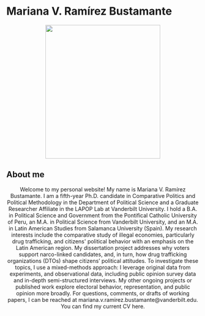 
# **Mariana V. Ramírez Bustamante**

<p align="center">
  <img width="300" height="350" src="https://www.vanderbilt.edu/lapop/images/ramirez.png">
</p>

## About me

<p align="center">
Welcome to my personal website! My name is Mariana V. Ramírez Bustamante. I am a fifth-year Ph.D. candidate in Comparative Politics and Political Methodology in the Department of Political Science and a Graduate Researcher Affiliate in the LAPOP Lab at Vanderbilt University. I hold a B.A. in Political Science and Government from the Pontifical Catholic University of Peru, an M.A. in Political Science from Vanderbilt University, and an M.A. in Latin American Studies from Salamanca University (Spain). 
My research interests include the comparative study of illegal economies, particularly drug trafficking, and citizens' political behavior with an emphasis on the Latin American region. My dissertation project addresses why voters support narco-linked candidates, and, in turn, how drug trafficking organizations (DTOs) shape citizens’ political attitudes. To investigate these topics, I use a mixed-methods approach: I leverage original data from experiments, and observational data, including public opinion survey data and in-depth semi-structured interviews. My other ongoing projects or published work explore electoral behavior, representation, and public opinion more broadly.
For questions, comments, or drafts of working papers, I can be reached at mariana.v.ramirez.bustamante@vanderbilt.edu. You can find my current CV here.
</p>
